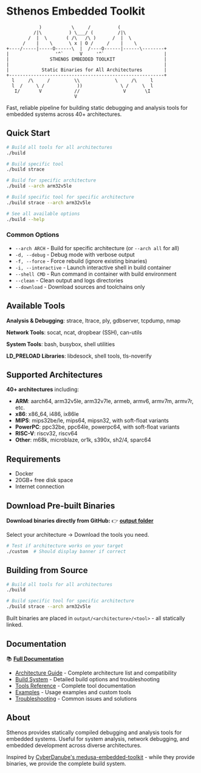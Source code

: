 # Sthenos Embedded Toolkit

```
            )           \     /          (
          /|\          ) \___/ (         /|\
        /  |  \       ( /\   /\ )      /  |  \
      /    |    \      \ x | O /     /    |    \
+----/-----|-----O------\  |  /----O------|------\--------+
|                 '^`      V     '^`                      |
|               STHENOS EMBEDDED TOOLKIT                  |
|                                                         |
|            Static Binaries for All Architectures        |
+---------------------------------------------------------+
  l     /\     /         \\             \     /\     l
  l  /     \ /            ))              \ /     \  l
   I/       V            //                V       \I
                         V
```

Fast, reliable pipeline for building static debugging and analysis tools for embedded systems across 40+ architectures.

## Quick Start

```bash
# Build all tools for all architectures
./build

# Build specific tool
./build strace

# Build for specific architecture  
./build --arch arm32v5le

# Build specific tool for specific architecture
./build strace --arch arm32v5le

# See all available options
./build --help
```

### Common Options

- `--arch ARCH` - Build for specific architecture (or `--arch all` for all)
- `-d, --debug` - Debug mode with verbose output
- `-f, --force` - Force rebuild (ignore existing binaries)
- `-i, --interactive` - Launch interactive shell in build container
- `--shell CMD` - Run command in container with build environment
- `--clean` - Clean output and logs directories
- `--download` - Download sources and toolchains only

## Available Tools

**Analysis & Debugging**: strace, ltrace, ply, gdbserver, tcpdump, nmap

**Network Tools**: socat, ncat, dropbear (SSH), can-utils

**System Tools**: bash, busybox, shell utilities

**LD_PRELOAD Libraries**: libdesock, shell tools, tls-noverify

## Supported Architectures

**40+ architectures** including:
- **ARM**: aarch64, arm32v5le, arm32v7le, armeb, armv6, armv7m, armv7r, etc.
- **x86**: x86_64, i486, ix86le  
- **MIPS**: mips32be/le, mips64, mipsn32, with soft-float variants
- **PowerPC**: ppc32be, ppc64le, powerpc64, with soft-float variants
- **RISC-V**: riscv32, riscv64
- **Other**: m68k, microblaze, or1k, s390x, sh2/4, sparc64

## Requirements

- Docker
- 20GB+ free disk space
- Internet connection

## Download Pre-built Binaries

**Download binaries directly from GitHub:**
👉 **[output folder](https://github.com/febdoctor/sthenos-embedded-toolkit/tree/main/output)**

Select your architecture → Download the tools you need.

```bash
# Test if architecture works on your target
./custom  # Should display banner if correct
```

## Building from Source

```bash
# Build all tools for all architectures
./build

# Build specific tool for specific architecture
./build strace --arch arm32v5le
```

Built binaries are placed in `output/<architecture>/<tool>` - all statically linked.

## Documentation

📚 **[Full Documentation](https://github.com/f0rw4rd/sthenos-embedded-toolkit/blob/main/docs/wiki/Home.md)**

- [Architecture Guide](https://github.com/f0rw4rd/sthenos-embedded-toolkit/blob/main/docs/wiki/Architecture-Guide.md) - Complete architecture list and compatibility
- [Build System](https://github.com/f0rw4rd/sthenos-embedded-toolkit/blob/main/docs/wiki/Build-System.md) - Detailed build options and troubleshooting  
- [Tools Reference](https://github.com/f0rw4rd/sthenos-embedded-toolkit/blob/main/docs/wiki/Tools-Reference.md) - Complete tool documentation
- [Examples](https://github.com/f0rw4rd/sthenos-embedded-toolkit/blob/main/docs/wiki/Examples.md) - Usage examples and custom tools
- [Troubleshooting](https://github.com/f0rw4rd/sthenos-embedded-toolkit/blob/main/docs/wiki/Troubleshooting.md) - Common issues and solutions

## About

Sthenos provides statically compiled debugging and analysis tools for embedded systems. Useful for system analysis, network debugging, and embedded development across diverse architectures.

Inspired by [CyberDanube's medusa-embedded-toolkit](https://github.com/CyberDanube/medusa-embedded-toolkit) - while they provide binaries, we provide the complete build system.
